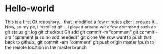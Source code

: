 # Hello-world
This is a first Git repository...
that i modified a few minutes after i creates it...
Now, on my pc, I installed git...
I played around wit a few command such as 
	git status
	git log
	git checkout
	Git add
	git commit -m "comment"
	git commit -am "cpmment (a so no add needed)"
	git clone
We now want to push that back to github..
	git commit -am "comment"
	git push origin master		!push to the remote location in the master branch
